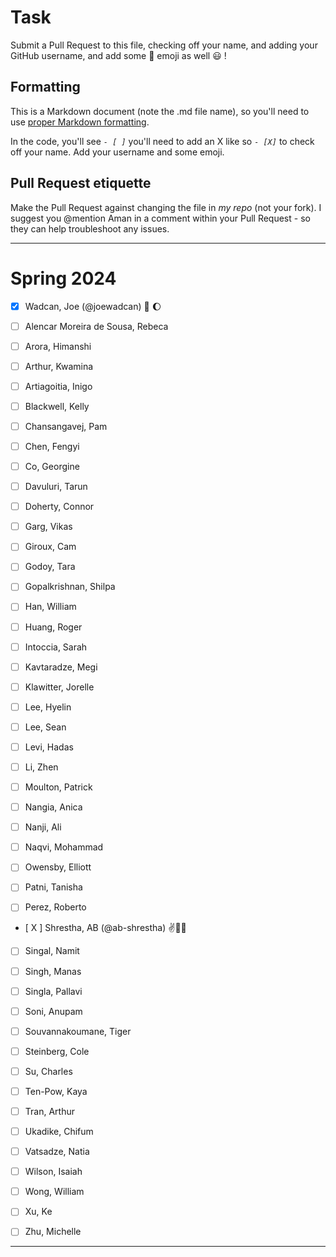 # Task
Submit a Pull Request to this file, checking off your name, and adding your GitHub username, and add some :rocket: emoji as well :smiley: ! 

## Formatting
This is a Markdown document (note the .md file name), so you'll need to use [proper Markdown formatting](https://help.github.com/articles/basic-writing-and-formatting-syntax/#task-lists). 

In the code, you'll see *`- [ ]`* you'll need to add an X like so *`- [X]`* to check off your name. Add your username and some emoji.

## Pull Request etiquette
Make the Pull Request against changing the file in _my repo_ (not your fork). I suggest you @mention Aman in a comment within your Pull Request - so they can help troubleshoot any issues.  

------------

# Spring 2024

- [X] Wadcan, Joe (@joewadcan) 🚀 🌔

- [ ] Alencar Moreira de Sousa, Rebeca

- [ ] Arora, Himanshi

- [ ] Arthur, Kwamina

- [ ] Artiagoitia, Inigo

- [ ] Blackwell, Kelly

- [ ] Chansangavej, Pam

- [ ] Chen, Fengyi

- [ ] Co, Georgine

- [ ] Davuluri, Tarun

- [ ] Doherty, Connor

- [ ] Garg, Vikas

- [ ] Giroux, Cam

- [ ] Godoy, Tara

- [ ] Gopalkrishnan, Shilpa

- [ ] Han, William

- [ ] Huang, Roger

- [ ] Intoccia, Sarah

- [ ] Kavtaradze, Megi

- [ ] Klawitter, Jorelle

- [ ] Lee, Hyelin

- [ ] Lee, Sean

- [ ] Levi, Hadas

- [ ] Li, Zhen

- [ ] Moulton, Patrick

- [ ] Nangia, Anica

- [ ] Nanji, Ali

- [ ] Naqvi, Mohammad

- [ ] Owensby, Elliott

- [ ] Patni, Tanisha

- [ ] Perez, Roberto

- [ X ] Shrestha, AB (@ab-shrestha) ✌️🫶🫰

- [ ] Singal, Namit

- [ ] Singh, Manas

- [ ] Singla, Pallavi

- [ ] Soni, Anupam

- [ ] Souvannakoumane, Tiger

- [ ] Steinberg, Cole

- [ ] Su, Charles

- [ ] Ten-Pow, Kaya

- [ ] Tran, Arthur

- [ ] Ukadike, Chifum

- [ ] Vatsadze, Natia

- [ ] Wilson, Isaiah

- [ ] Wong, William

- [ ] Xu, Ke

- [ ] Zhu, Michelle 


-----------------



